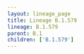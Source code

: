 ```yaml
---
layout: lineage_page
title: Lineage B.1.579
lineage: B.1.579
parent: B.1
children: ['B.1.579']
---
```

